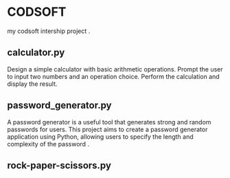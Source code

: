 # CODSOFT

my codsoft intership project .

## calculator.py

Design a simple calculator with basic arithmetic operations.
Prompt the user to input two numbers and an operation choice.
Perform the calculation and display the result.

## password_generator.py

A password generator is a useful tool that generates strong and
random passwords for users. This project aims to create a
password generator application using Python, allowing users to
specify the length and complexity of the password .

## rock-paper-scissors.py

